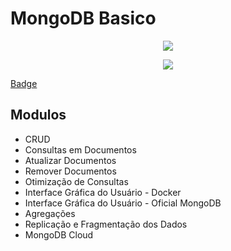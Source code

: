 # MongoDB Basico

<p align="center">
<img src="https://github.com/elladarte/Big_Data_Engineer_Sematix/blob/main/MongoDB%20Basico/aulas/Semantix%20Academy%20-%20MongoDB%20-%20B%C3%A1sico%20-%202021-09-21.png"/>
</p>
<p align="center">
<img src="https://img.shields.io/static/v1?label=Status&message=Concluido&color=green&style=for-the-badge"/>
</p>

[Badge](https://badgr.com/public/assertions/6rMV3UwmQWO8w34izWhK7Q?identity__email=rafaella.d.d.carvalho@gmail.com)

## Modulos
- CRUD
- Consultas em Documentos
- Atualizar Documentos
- Remover Documentos
- Otimização de Consultas
- Interface Gráfica do Usuário - Docker
- Interface Gráfica do Usuário - Oficial MongoDB
- Agregações
- Replicação e Fragmentação dos Dados
- MongoDB Cloud